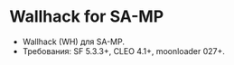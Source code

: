 # Wallhack for SA-MP
- Wallhack (WH) для SA-MP. 
- Требования: SF 5.3.3+, CLEO 4.1+, moonloader 027+.
